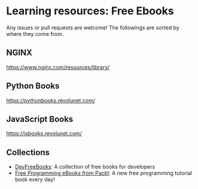 Learning resources: Free Ebooks
===
Any issues or pull requests are welcome!
The followings are sorted by where they come from.

## NGINX

https://www.nginx.com/resources/library/

## Python Books

https://pythonbooks.revolunet.com/

## JavaScript Books

https://jsbooks.revolunet.com/

## Collections

- [DevFreeBooks](https://devfreebooks.github.io/): A collection of free books for developers
- [Free Programming eBooks from Packt](https://www.packtpub.com/packt/offers/free-learning): A new free programming tutorial book every day!
